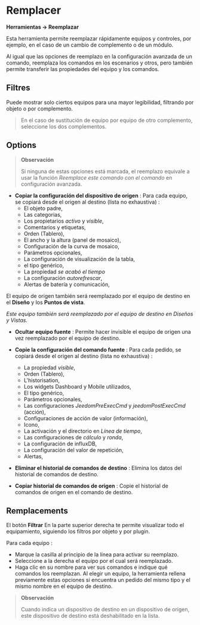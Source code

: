  # Remplacer
**Herramientas → Reemplazar**

Esta herramienta permite reemplazar rápidamente equipos y controles, por ejemplo, en el caso de un cambio de complemento o de un módulo.

Al igual que las opciones de reemplazo en la configuración avanzada de un comando, reemplaza los comandos en los escenarios y otros, pero también permite transferir las propiedades del equipo y los comandos.

## Filtres

Puede mostrar solo ciertos equipos para una mayor legibilidad, filtrando por objeto o por complemento.

> En el caso de sustitución de equipo por equipo de otro complemento, seleccione los dos complementos.

## Options

> **Observación**
>
> Si ninguna de estas opciones está marcada, el reemplazo equivale a usar la función *Reemplace este comando con el comando* en configuración avanzada.

- **Copiar la configuración del dispositivo de origen** :
Para cada equipo, se copiará desde el origen al destino (lista no exhaustiva) :
	* El objeto padre,
	* Las categorias,
	* Los propietarios *activo* y *visible*,
	* Comentarios y etiquetas,
	* Orden (Tablero),
	* El ancho y la altura (panel de mosaico),
	* Configuración de la curva de mosaico,
	* Parámetros opcionales,
	* La configuración de visualización de la tabla,
	* el tipo genérico,
	* La propiedad *se acabó el tiempo*
	* La configuración *autorefrescar*,
	* Alertas de batería y comunicación,

El equipo de origen también será reemplazado por el equipo de destino en el **Diseño** y los **Puntos de vista**.


*Este equipo también será reemplazado por el equipo de destino en Diseños y Vistas.*

- **Ocultar equipo fuente** : Permite hacer invisible el equipo de origen una vez reemplazado por el equipo de destino.

- **Copie la configuración del comando fuente** :
Para cada pedido, se copiará desde el origen al destino (lista no exhaustiva) :
	* La propiedad *visible*,
	* Orden (Tablero),
	* L'historisation,
	* Los widgets Dashboard y Mobile utilizados,
	* El tipo genérico,
	* Parámetros opcionales,
	* Las configuraciones *JeedomPreExecCmd* y *jeedomPostExecCmd* (acción),
	* Configuraciones de acción de valor (información),
	* Icono,
	* La activación y el directorio en *Línea de tiempo*,
	* Las configuraciones de *cálculo* y *ronda*,
	* La configuración de influxDB,
	* La configuración del valor de repetición,
	* Alertas,

- **Eliminar el historial de comandos de destino** : Elimina los datos del historial de comandos de destino.

- **Copiar historial de comandos de origen** : Copie el historial de comandos de origen en el comando de destino.



## Remplacements

El botón **Filtrar** En la parte superior derecha te permite visualizar todo el equipamiento, siguiendo los filtros por objeto y por plugin.

Para cada equipo :

- Marque la casilla al principio de la línea para activar su reemplazo.
- Seleccione a la derecha el equipo por el cual será reemplazado.
- Haga clic en su nombre para ver sus comandos e indique qué comandos los reemplazan. Al elegir un equipo, la herramienta rellena previamente estas opciones si encuentra un pedido del mismo tipo y el mismo nombre en el equipo de destino.


> **Observación**
>
> Cuando indica un dispositivo de destino en un dispositivo de origen, este dispositivo de destino está deshabilitado en la lista.
